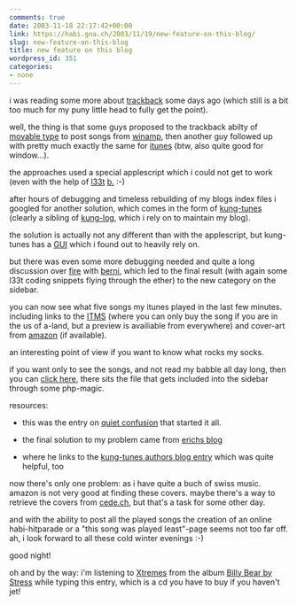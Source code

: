 ```yaml
---
comments: true
date: 2003-11-18 22:17:42+00:00
link: https://habi.gna.ch/2003/11/19/new-feature-on-this-blog/
slug: new-feature-on-this-blog
title: new feature on this blog
wordpress_id: 351
categories:
- none
---
```


i was reading some more about [trackback](http://www.movabletype.org/trackback/) some days ago (which still is a bit too much for my puny little head to fully get the point).  

well, the thing is that some guys proposed to the trackback abilty of [movable type](http://www.movabletype.org/) to post songs from [winamp](http://www.winamp.com/), then another guy followed up with pretty much exactly the same for [itunes](https://apple.com/itunes/) (btw, also quite good for window...).  

the approaches used a special applescript which i could not get to work (even with the help of [l33t](http://www.geocities.com/mnstr_2000/translate.html) [b.](http://www.bernhardseefeld.ch/) :-)  

after hours of debugging and timeless rebuilding of my blogs index files i googled for another solution, which comes in the form of [kung-tunes](http://www.kung-foo.tv/itti.php) (clearly a sibling of [kung-log](http://www.kung-foo.tv/kunglog.php), which i rely on to maintain my blog).   

the solution is actually not any different than with the applescript, but kung-tunes has a [GUI](http://dictionary.reference.com/search?q=GUI) which i found out to heavily rely on.  

but  there was even some more debugging needed and quite a long discussion over [fire](http://fire.sourceforge.net/) with [berni](http://www.bernhardseefeld.ch/), which led to the final result (with again some l33t coding snippets flying through the ether) to the new category on the sidebar.   

you can now see what five songs my itunes played in the last few minutes. including links to the [ITMS](https://apple.com/itunes/store/) (where you can only buy the song if you are in the us of a-land, but a preview is availiable from everywhere) and cover-art from [amazon](https://amazon.com/) (if available).   

an interesting point of view if you want to know what rocks my socks.
  

if you want only to see the songs, and not read my babble all day long, then you can [click here](https://habi.gna.ch/blog/ipod/now_playing.html), there sits the file that gets included into the sidebar through some php-magic.  


resources: 


	
  * this was the entry on [quiet confusion](http://www.quietconfusion.com/2003/07/blogtunes.php) that started it all.

	
  * the final solution to my problem came from [erichs blog](http://www.s-phase.com/blog01/archive01/000052.html)

	
  * where he links to the [kung-tunes authors blog entry](http://www.kung-foo.tv/blog/archives/000484.php) which was quite helpful, too

	

now there's only one problem: as i have quite a buch of swiss music. amazon is not very good at finding these covers. maybe there's a way to retrieve the covers from [cede.ch](http://www1.cede.ch/), but that's a task for some other day.  

and with the ability to post all the played songs the creation of an online habi-hitparade or a "this song was played least"-page seems not too far off. ah, i look forward to all these cold winter evenings :-)
  

good night!  
  
  



oh and by the way: i'm listening to [Xtremes](http://www1.cede.ch/covers/mp3/352000/352216_1_8.mp3) from the album [Billy Bear by Stress](http://www1.cede.ch/de/music-cd/frames/frameset.cfm?aobj=352216) while typing this entry, which is a cd you have to buy if you haven't jet!
